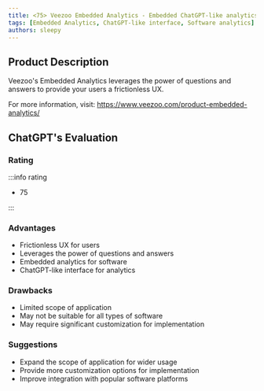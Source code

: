 ```yaml
---
title: <75> Veezoo Embedded Analytics - Embedded ChatGPT-like analytics for your software
tags: [Embedded Analytics, ChatGPT-like interface, Software analytics]
authors: sleepy
---
```


## Product Description

Veezoo's Embedded Analytics leverages the power of questions and answers to provide your users a frictionless UX.

For more information, visit: https://www.veezoo.com/product-embedded-analytics/

## ChatGPT's Evaluation

### Rating

:::info rating

- 75

:::

### Advantages

- Frictionless UX for users
- Leverages the power of questions and answers
- Embedded analytics for software
- ChatGPT-like interface for analytics


### Drawbacks

- Limited scope of application
- May not be suitable for all types of software
- May require significant customization for implementation

### Suggestions

- Expand the scope of application for wider usage
- Provide more customization options for implementation
- Improve integration with popular software platforms